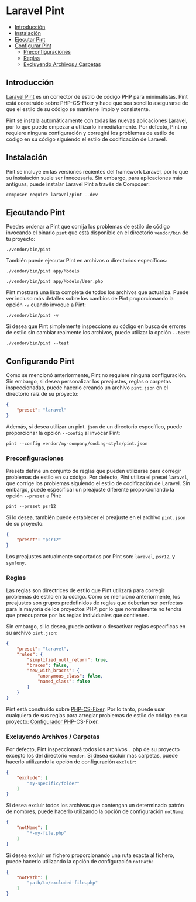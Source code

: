 # Laravel Pint

- [Introducción](#introduction)
- [Instalación](#installation)
- [Ejecutar Pint](#running-pint)
- [Configurar Pint](#configuring-pint)
  - [Preconfiguraciones](#presets)
  - [Reglas](#rules)
  - [Excluyendo Archivos / Carpetas](#excluding-files-or-folders)

[]()

## Introducción

[Laravel Pint](https://github.com/laravel/pint) es un corrector de estilo de código PHP para minimalistas. Pint está construido sobre PHP-CS-Fixer y hace que sea sencillo asegurarse de que el estilo de su código se mantiene limpio y consistente.

Pint se instala automáticamente con todas las nuevas aplicaciones Laravel, por lo que puede empezar a utilizarlo inmediatamente. Por defecto, Pint no requiere ninguna configuración y corregirá los problemas de estilo de código en su código siguiendo el estilo de codificación de Laravel.

[]()

## Instalación

Pint se incluye en las versiones recientes del framework Laravel, por lo que su instalación suele ser innecesaria. Sin embargo, para aplicaciones más antiguas, puede instalar Laravel Pint a través de Composer:

```shell
composer require laravel/pint --dev
```

[]()

## Ejecutando Pint

Puedes ordenar a Pint que corrija los problemas de estilo de código invocando el binario `pint` que está disponible en el directorio `vendor/bin` de tu proyecto:

```shell
./vendor/bin/pint
```

También puede ejecutar Pint en archivos o directorios específicos:

```shell
./vendor/bin/pint app/Models

./vendor/bin/pint app/Models/User.php
```

Pint mostrará una lista completa de todos los archivos que actualiza. Puede ver incluso más detalles sobre los cambios de Pint proporcionando la opción `-v` cuando invoque a Pint:

```shell
./vendor/bin/pint -v
```

Si desea que Pint simplemente inspeccione su código en busca de errores de estilo sin cambiar realmente los archivos, puede utilizar la opción `--test`:

```shell
./vendor/bin/pint --test
```

[]()

## Configurando Pint

Como se mencionó anteriormente, Pint no requiere ninguna configuración. Sin embargo, si desea personalizar los preajustes, reglas o carpetas inspeccionadas, puede hacerlo creando un archivo `pint.json` en el directorio raíz de su proyecto:

```json
{
    "preset": "laravel"
}
```

Además, si desea utilizar un pint. `json` de un directorio específico, puede proporcionar la opción `--config` al invocar Pint:

```shell
pint --config vendor/my-company/coding-style/pint.json
```

[]()

### Preconfiguraciones

Presets define un conjunto de reglas que pueden utilizarse para corregir problemas de estilo en su código. Por defecto, Pint utiliza el preset `laravel`, que corrige los problemas siguiendo el estilo de codificación de Laravel. Sin embargo, puede especificar un preajuste diferente proporcionando la opción `--preset` a Pint:

```shell
pint --preset psr12
```

Si lo desea, también puede establecer el preajuste en el archivo `pint.json` de su proyecto:

```json
{
    "preset": "psr12"
}
```

Los preajustes actualmente soportados por Pint son: `laravel`, `psr12`, y `symfony`.

[]()

### Reglas

Las reglas son directrices de estilo que Pint utilizará para corregir problemas de estilo en tu código. Como se mencionó anteriormente, los preajustes son grupos predefinidos de reglas que deberían ser perfectas para la mayoría de los proyectos PHP, por lo que normalmente no tendrá que preocuparse por las reglas individuales que contienen.

Sin embargo, si lo desea, puede activar o desactivar reglas específicas en su archivo `pint.json`:

```json
{
    "preset": "laravel",
    "rules": {
        "simplified_null_return": true,
        "braces": false,
        "new_with_braces": {
            "anonymous_class": false,
            "named_class": false
        }
    }
}
```

Pint está construido sobre [PHP-CS-Fixer](https://github.com/FriendsOfPHP/PHP-CS-Fixer). Por lo tanto, puede usar cualquiera de sus reglas para arreglar problemas de estilo de código en su proyecto: [Configurador PHP](https://mlocati.github.io/php-cs-fixer-configurator)-CS-Fixer.

[]()

### Excluyendo Archivos / Carpetas

Por defecto, Pint inspeccionará todos los archivos `.` php de su proyecto excepto los del directorio `vendor`. Si desea excluir más carpetas, puede hacerlo utilizando la opción de configuración `excluir`:

```json
{
    "exclude": [
        "my-specific/folder"
    ]
}
```

Si desea excluir todos los archivos que contengan un determinado patrón de nombres, puede hacerlo utilizando la opción de configuración `notName`:

```json
{
    "notName": [
        "*-my-file.php"
    ]
}
```

Si desea excluir un fichero proporcionando una ruta exacta al fichero, puede hacerlo utilizando la opción de configuración `notPath`:

```json
{
    "notPath": [
        "path/to/excluded-file.php"
    ]
}
```
